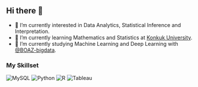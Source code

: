 ## Hi there 👋

- 🌱 I’m currently interested in Data Analytics, Statistical Inference and Interpretation. 
- 🍄 I’m currently learning Mathematics and Statistics at <a href="https://www.konkuk.ac.kr/konkuk/index.do">Konkuk University</a>.
- 🐘 I’m currently studying Machine Learning and Deep Learning with <a href="https://github.com/BOAZ-bigdata">@BOAZ-bigdata</a>.

### My Skillset
![MySQL](https://img.shields.io/badge/mysql-4479A1.svg?style=for-the-badge&logo=mysql&logoColor=white) ![Python](https://img.shields.io/badge/Python-3776AB?style=for-the-badge&logo=python&logoColor=white) ![R](https://img.shields.io/badge/R-276DC3?style=for-the-badge&logo=r&logoColor=white) ![Tableau](https://img.shields.io/badge/Tableau-E97627?style=for-the-badge&logo=Tableau&logoColor=white) 
